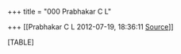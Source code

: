 +++
title = "000 Prabhakar C L"

+++
[[Prabhakar C L	2012-07-19, 18:36:11 [Source](https://groups.google.com/g/bvparishat/c/Jo1aCAq1Tnw)]]



[TABLE]


